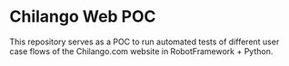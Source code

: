 # Chilango Web POC
This repository serves as a POC to run automated tests of different user case flows of the Chilango.com website in RobotFramework + Python.
